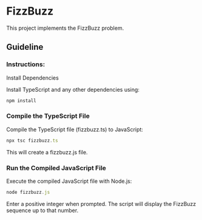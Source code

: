 # FizzBuzz

This project implements the FizzBuzz problem.

## Guideline

### Instructions:

Install Dependencies

Install TypeScript and any other dependencies using:

```js 
npm install
```

### Compile the TypeScript File

Compile the TypeScript file (fizzbuzz.ts) to JavaScript:

```js
npx tsc fizzbuzz.ts
```

This will create a fizzbuzz.js file.

### Run the Compiled JavaScript File

Execute the compiled JavaScript file with Node.js:

```js
node fizzbuzz.js
```

Enter a positive integer when prompted. The script will display the FizzBuzz sequence up to that number.